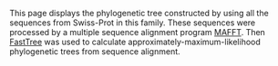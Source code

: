 This page displays the phylogenetic tree constructed by using all the sequences from Swiss-Prot in this family. These sequences were processed by a multiple sequence alignment program [MAFFT](https://mafft.cbrc.jp/alignment/software/).
Then [FastTree](http://www.microbesonline.org/fasttree/#Usage) was used to calculate approximately-maximum-likelihood phylogenetic trees from sequence alignment.